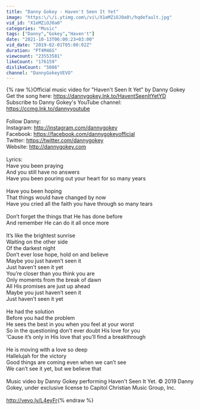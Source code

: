 ```yaml
---
title: "Danny Gokey - Haven't Seen It Yet"
image: "https:\/\/i.ytimg.com\/vi\/X1eMZiOJ0a0\/hqdefault.jpg"
vid_id: "X1eMZiOJ0a0"
categories: "Music"
tags: ["Danny","Gokey","Haven't"]
date: "2021-10-13T06:00:23+03:00"
vid_date: "2019-02-01T05:00:02Z"
duration: "PT4M46S"
viewcount: "23553581"
likeCount: "176159"
dislikeCount: "5086"
channel: "DannyGokeyVEVO"
---
```

{% raw %}Official music video for &quot;Haven't Seen It Yet&quot; by Danny Gokey<br />Get the song here: <a rel="nofollow" target="blank" href="https://dannygokey.lnk.to/HaventSeenItYetYD">https://dannygokey.lnk.to/HaventSeenItYetYD</a><br />Subscribe to Danny Gokey's YouTube channel: <a rel="nofollow" target="blank" href="https://ccmg.lnk.to/dannyyoutube">https://ccmg.lnk.to/dannyyoutube</a><br /><br />Follow Danny: <br />Instagram: <a rel="nofollow" target="blank" href="http://instagram.com/dannygokey">http://instagram.com/dannygokey</a><br />Facebook: <a rel="nofollow" target="blank" href="https://facebook.com/dannygokeyofficial">https://facebook.com/dannygokeyofficial</a><br />Twitter: <a rel="nofollow" target="blank" href="https://twitter.com/dannygokey">https://twitter.com/dannygokey</a><br />Website: <a rel="nofollow" target="blank" href="http://dannygokey.com">http://dannygokey.com</a><br /><br />Lyrics:<br />Have you been praying<br />And you still have no answers<br />Have you been pouring out your heart for so many years<br /><br />Have you been hoping<br />That things would have changed by now<br />Have you cried all the faith you have through so many tears<br /><br />Don’t forget the things that He has done before<br />And remember He can do it all once more<br /><br />It’s like the brightest sunrise<br />Waiting on the other side<br />Of the darkest night<br />Don’t ever lose hope, hold on and believe<br />Maybe you just haven’t seen it<br />Just haven’t seen it yet<br />You’re closer than you think you are<br />Only moments from the break of dawn<br />All His promises are just up ahead<br />Maybe you just haven’t seen it<br />Just haven’t seen it yet<br /><br />He had the solution<br />Before you had the problem<br />He sees the best in you when you feel at your worst<br />So in the questioning don’t ever doubt His love for you<br />‘Cause it’s only in His love that you’ll find a breakthrough<br /><br />He is moving with a love so deep<br />Hallelujah for the victory<br />Good things are coming even when we can’t see<br />We can’t see it yet, but we believe that<br /><br />Music video by Danny Gokey performing Haven't Seen It Yet. © 2019 Danny Gokey, under exclusive license to Capitol Christian Music Group, Inc.<br /><br /><a rel="nofollow" target="blank" href="http://vevo.ly/L4eyFr">http://vevo.ly/L4eyFr</a>{% endraw %}
